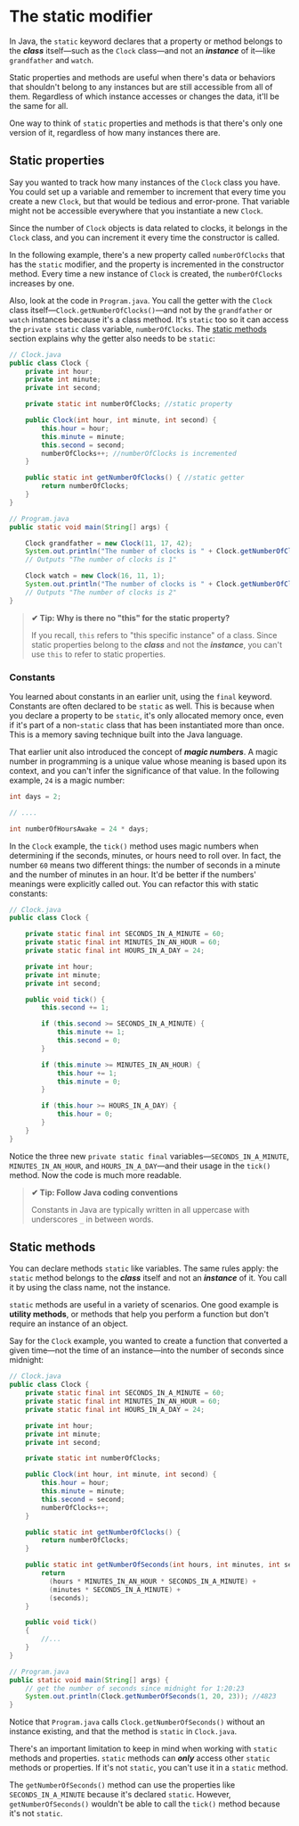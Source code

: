 # The static modifier

In Java, the `static` keyword declares that a property or method belongs to the **_class_** itself—such as the `Clock` class—and not an **_instance_** of it—like `grandfather` and `watch`.

Static properties and methods are useful when there's data or behaviors that shouldn't belong to any instances but are still accessible from all of them. Regardless of which instance accesses or changes the data, it'll be the same for all.

One way to think of `static` properties and methods is that there's only one version of it, regardless of how many instances there are.

## Static properties
Say you wanted to track how many instances of the `Clock` class you have. You could set up a variable and remember to increment that every time you create a new `Clock`, but that would be tedious and error-prone. That variable might not be accessible everywhere that you instantiate a new `Clock`.

Since the number of `Clock` objects is data related to clocks, it belongs in the `Clock` class, and you can increment it every time the constructor is called.

In the following example, there's a new property called `numberOfClocks` that has the `static` modifier, and the property is incremented in the constructor method. Every time a new instance of `Clock` is created, the `numberOfClocks` increases by one.

Also, look at the code in `Program.java`. You call the getter with the `Clock` class itself—`Clock.getNumberOfClocks()`—and not by the `grandfather` or `watch` instances because it's a class method. It's `static` too so it can access the `private static` class variable, `numberOfClocks`. The [static methods](https://lms.techelevator.com/cohorts/42/blocks/9/content_files/01_Classes_and_Encapsulation/06-static-modifier.md#static-methods) section explains why the getter also needs to be `static`:

```java
// Clock.java
public class Clock {
    private int hour;
    private int minute;
    private int second;

    private static int numberOfClocks; //static property

    public Clock(int hour, int minute, int second) {
        this.hour = hour;
        this.minute = minute;
        this.second = second;
        numberOfClocks++; //numberOfClocks is incremented
    }

    public static int getNumberOfClocks() { //static getter
        return numberOfClocks;
    }
}
```

```java
// Program.java
public static void main(String[] args) {

    Clock grandfather = new Clock(11, 17, 42);
    System.out.println("The number of clocks is " + Clock.getNumberOfClocks());
    // Outputs "The number of clocks is 1"

    Clock watch = new Clock(16, 11, 1);
    System.out.println("The number of clocks is " + Clock.getNumberOfClocks());
    // Outputs "The number of clocks is 2"
}
```

>**✔ Tip: Why is there no "this" for the static property?**
>
>If you recall, `this` refers to "this specific instance" of a class. Since static properties belong to the **_class_** and not the **_instance_**, you can't use `this` to refer to static properties.

### Constants
You learned about constants in an earlier unit, using the `final` keyword. Constants are often declared to be `static` as well. This is because when you declare a property to be `static`, it's only allocated memory once, even if it's part of a non-`static` class that has been instantiated more than once. This is a memory saving technique built into the Java language.

That earlier unit also introduced the concept of **_magic numbers_**. A magic number in programming is a unique value whose meaning is based upon its context, and you can't infer the significance of that value. In the following example, `24` is a magic number:

```java
int days = 2;

// ....

int numberOfHoursAwake = 24 * days;
```

In the `Clock` example, the `tick()` method uses magic numbers when determining if the seconds, minutes, or hours need to roll over. In fact, the number `60` means two different things: the number of seconds in a minute and the number of minutes in an hour. It'd be better if the numbers' meanings were explicitly called out. You can refactor this with static constants:

```java
// Clock.java
public class Clock {

    private static final int SECONDS_IN_A_MINUTE = 60;
    private static final int MINUTES_IN_AN_HOUR = 60;
    private static final int HOURS_IN_A_DAY = 24;

    private int hour;
    private int minute;
    private int second;

    public void tick() {
        this.second += 1;

        if (this.second >= SECONDS_IN_A_MINUTE) {
            this.minute += 1;
            this.second = 0;
        }

        if (this.minute >= MINUTES_IN_AN_HOUR) {
            this.hour += 1;
            this.minute = 0;
        }

        if (this.hour >= HOURS_IN_A_DAY) {
            this.hour = 0;
        }
    }
}
```

Notice the three new `private static final` variables—`SECONDS_IN_A_MINUTE`, `MINUTES_IN_AN_HOUR`, and `HOURS_IN_A_DAY`—and their usage in the `tick()` method. Now the code is much more readable.

>**✔ Tip: Follow Java coding conventions**
>
>Constants in Java are typically written in all uppercase with underscores `_` in between words.

## Static methods
You can declare methods `static` like variables. The same rules apply: the `static` method belongs to the **_class_** itself and not an **_instance_** of it. You call it by using the class name, not the instance.

`static` methods are useful in a variety of scenarios. One good example is **utility methods**, or methods that help you perform a function but don't require an instance of an object.

Say for the `Clock` example, you wanted to create a function that converted a given time—not the time of an instance—into the number of seconds since midnight:

```java
// Clock.java
public class Clock {
    private static final int SECONDS_IN_A_MINUTE = 60;
    private static final int MINUTES_IN_AN_HOUR = 60;
    private static final int HOURS_IN_A_DAY = 24;

    private int hour;
    private int minute;
    private int second;

    private static int numberOfClocks;

    public Clock(int hour, int minute, int second) {
        this.hour = hour;
        this.minute = minute;
        this.second = second;
        numberOfClocks++;
    }

    public static int getNumberOfClocks() {
        return numberOfClocks;
    }

    public static int getNumberOfSeconds(int hours, int minutes, int seconds) {
        return
          (hours * MINUTES_IN_AN_HOUR * SECONDS_IN_A_MINUTE) +
          (minutes * SECONDS_IN_A_MINUTE) +
          (seconds);
    }

    public void tick()
    {
        //...
    }
}
```

```java
// Program.java
public static void main(String[] args) {
    // get the number of seconds since midnight for 1:20:23
    System.out.println(Clock.getNumberOfSeconds(1, 20, 23)); //4823
}
```

Notice that `Program.java` calls `Clock.getNumberOfSeconds()` without an instance existing, and that the method is `static` in `Clock.java`.

There's an important limitation to keep in mind when working with `static` methods and properties. `static` methods can **_only_** access other `static` methods or properties. If it's not `static`, you can't use it in a `static` method.

The `getNumberOfSeconds()` method can use the properties like `SECONDS_IN_A_MINUTE` because it's declared `static`. However, `getNumberOfSeconds()` wouldn't be able to call the `tick()` method because it's not `static`.
